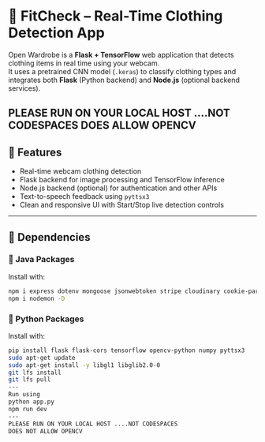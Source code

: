# 🧥 FitCheck – Real-Time Clothing Detection App

Open Wardrobe is a **Flask + TensorFlow** web application that detects clothing items in real time using your webcam.  
It uses a pretrained CNN model (`.keras`) to classify clothing types and integrates both **Flask** (Python backend) and **Node.js** (optional backend services).

PLEASE RUN ON YOUR LOCAL HOST ....NOT CODESPACES
DOES ALLOW OPENCV
---

## 🚀 Features

- Real-time webcam clothing detection  
- Flask backend for image processing and TensorFlow inference  
- Node.js backend (optional) for authentication and other APIs  
- Text-to-speech feedback using `pyttsx3`  
- Clean and responsive UI with Start/Stop live detection controls  

---

## 🧩 Dependencies


### 🐍 Java Packages
Install with:
```bash
npm i express dotenv mongoose jsonwebtoken stripe cloudinary cookie-parser bcryptjs ioredis
npm i nodemon -D
```

### 🐍 Python Packages
Install with:
```bash
pip install flask flask-cors tensorflow opencv-python numpy pyttsx3
sudo apt-get update
sudo apt-get install -y libgl1 libglib2.0-0
git lfs install
git lfs pull
---
Run using
python app.py
npm run dev
---
PLEASE RUN ON YOUR LOCAL HOST ....NOT CODESPACES
DOES NOT ALLOW OPENCV

